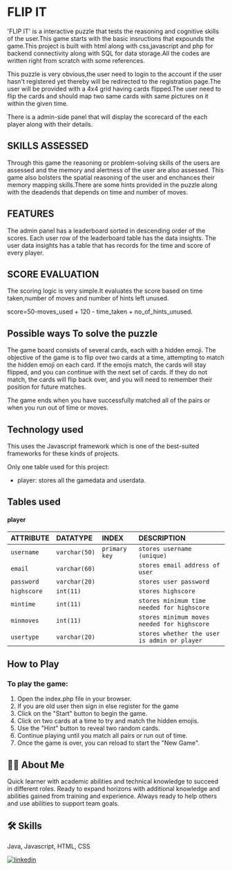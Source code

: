 # FLIP IT

'FLIP IT' is a interactive puzzle that tests the reasoning and cognitive skills of the user.This game starts with the basic insructions that expounds the game.This project is built with html along with css,javascript and php for backend connectivity along with SQL for data storage.All the codes are written right from scratch with some references.

This puzzle is very obvious,the user need to login to the account if the user hasn't registered yet thereby will be redirected to the registration page.The user will be provided with a 4x4 grid having cards flipped.The user need to flip the cards and should map two same cards with same pictures on it within the given time.

There is a admin-side panel that will display the scorecard of the each player along with their details.

## SKILLS ASSESSED

Through this game the reasoning or problem-solving skills of the users are assessed and the memory and alertness of the user are also assessed. This game also bolsters the spatial reasoning of the user and enchances their memory mapping skills.There are some hints provided in the puzzle along with the deadends that depends on time and number of moves.


## FEATURES

The admin panel has a leaderboard sorted in descending order of the scores.
Each user row of the leaderboard table has the data insights.
The user data insights has a table that has records for the time and score of every player.

## SCORE EVALUATION
The scoring logic is very simple.It evaluates the score based on time taken,number of moves and number of hints left unused.

score=50-moves_used + 120 - time_taken + no_of_hints_unused.



## Possible ways To solve the puzzle

The game board consists of several cards, each with a hidden emoji. The objective of the game is to flip over two cards at a time, attempting to match the hidden emoji on each card. If the emojis match, the cards will stay flipped, and you can continue with the next set of cards. If they do not match, the cards will flip back over, and you will need to remember their position for future matches.

The game ends when you have successfully matched all of the pairs or when you run out of time or moves. 

## Technology used
This uses the Javascript framework which is one of the best-suited frameworks for these kinds of projects.

Only one table used for this project:
 - player: stores all the gamedata and userdata.
 

## Tables used 

#### player

| ATTRIBUTE | DATATYPE | INDEX   | DESCRIPTION|
| :-------- | :------- | :-------- | :-------------|
| `username` | `varchar(50)` | `primary key` | `stores username (unique)`|
| `email` | `varchar(60)` | | `stores email address of user`|
| `password` | `varchar(20)` | | `stores user password`|
| `highscore` | `int(11)` |  | `stores highscore`|
| `mintime` | `int(11)` |  | `stores minimum time needed for highscore`|
| `minmoves` | `int(11)` |  | `stores minimum moves needed for highscore`|
| `usertype` | `varchar(20)` |  | `stores whether the user is admin or player`|







## How to Play
### To play the game:

1. Open the index.php file in your browser.
2. If you are old user then sign in else register for the game
3. Click on the "Start" button to begin the game.
4. Click on two cards at a time to try and match the hidden emojis.
5. Use the "Hint" button to reveal two random cards.
6. Continue playing until you match all pairs or run out of time.
7. Once the game is over, you can reload to start the "New Game".

## 👨‍💻 About Me
Quick learner with academic abilities and technical knowledge to succeed in
different roles. Ready to expand horizons with additional knowledge and abilities
gained from training and experience. Always ready to help others and use abilities to
support team goals.
## 🛠 Skills
Java, Javascript, HTML, CSS

[![linkedin](https://img.shields.io/badge/linkedin-0A66C2?style=for-the-badge&logo=linkedin&logoColor=white)](linkedin.com/in/sai-raghava-79a904183)

